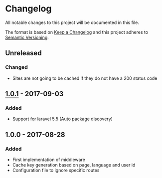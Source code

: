 # Changelog
All notable changes to this project will be documented in this file.

The format is based on [Keep a Changelog](http://keepachangelog.com/en/1.0.0/)
and this project adheres to [Semantic Versioning](http://semver.org/spec/v2.0.0.html).

## Unreleased
### Changed
- Sites are not going to be cached if they do not have a 200 status code

## [1.0.1] - 2017-09-03
### Added
- Support for laravel 5.5 (Auto package discovery)

## 1.0.0 - 2017-08-28
### Added
- First implementation of middleware
- Cache key generation based on page, language and user id
- Configuration file to ignore specific routes

[1.0.1]: https://github.com/jkniest/HTMLCache/compare/1.0.0...1.0.1

